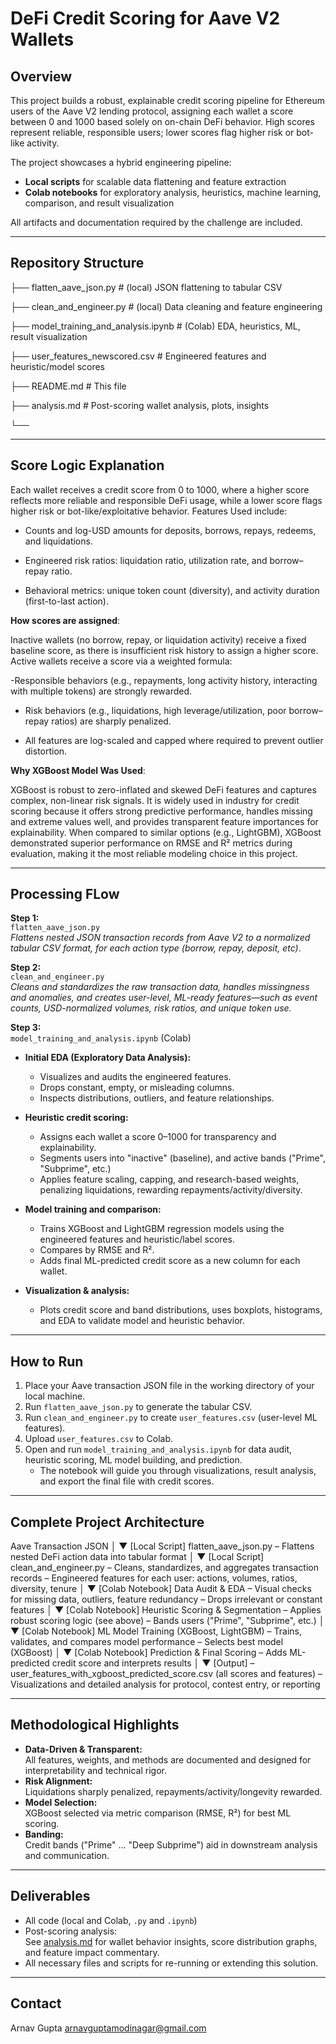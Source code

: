 # DeFi Credit Scoring for Aave V2 Wallets

## Overview

This project builds a robust, explainable credit scoring pipeline for Ethereum users of the Aave V2 lending protocol, assigning each wallet a score between 0 and 1000 based solely on on-chain DeFi behavior. High scores represent reliable, responsible users; lower scores flag higher risk or bot-like activity.

The project showcases a hybrid engineering pipeline:  
- **Local scripts** for scalable data flattening and feature extraction  
- **Colab notebooks** for exploratory analysis, heuristics, machine learning, comparison, and result visualization

All artifacts and documentation required by the challenge are included.

---

## Repository Structure


├── flatten_aave_json.py # (local) JSON flattening to tabular CSV

├── clean_and_engineer.py # (local) Data cleaning and feature engineering

├── model_training_and_analysis.ipynb # (Colab) EDA, heuristics, ML, result visualization

├── user_features_newscored.csv # Engineered features and heuristic/model scores

├── README.md # This file

├── analysis.md # Post-scoring wallet analysis, plots, insights

└── 


---

## Score Logic Explanation

Each wallet receives a credit score from 0 to 1000, where a higher score reflects more reliable and responsible DeFi usage, while a lower score flags higher risk or bot-like/exploitative behavior.
Features Used include:

- Counts and log-USD amounts for deposits, borrows, repays, redeems, and liquidations.

- Engineered risk ratios: liquidation ratio, utilization rate, and borrow–repay ratio.

- Behavioral metrics: unique token count (diversity), and activity duration (first-to-last action).

**How scores are assigned**:

Inactive wallets (no borrow, repay, or liquidation activity) receive a fixed baseline score, as there is insufficient risk history to assign a higher score. Active wallets receive a score via a weighted formula:

-Responsible behaviors (e.g., repayments, long activity history, interacting with multiple tokens) are strongly rewarded.

- Risk behaviors (e.g., liquidations, high leverage/utilization, poor borrow–repay ratios) are sharply penalized.

- All features are log-scaled and capped where required to prevent outlier distortion.

**Why XGBoost Model Was Used**:

XGBoost is robust to zero-inflated and skewed DeFi features and captures complex, non-linear risk signals. It is widely used in industry for credit scoring because it offers strong predictive performance, handles missing and extreme values well, and provides transparent feature importances for explainability. When compared to similar options (e.g., LightGBM), XGBoost demonstrated superior performance on RMSE and R² metrics during evaluation, making it the most reliable modeling choice in this project.

---

## Processing FLow

**Step 1:**  
`flatten_aave_json.py`  
_Flattens nested JSON transaction records from Aave V2 to a normalized tabular CSV format, for each action type (borrow, repay, deposit, etc)_.

**Step 2:**  
`clean_and_engineer.py`  
_Cleans and standardizes the raw transaction data, handles missingness and anomalies, and creates user-level, ML-ready features—such as event counts, USD-normalized volumes, risk ratios, and unique token use._

**Step 3:**  
`model_training_and_analysis.ipynb` (Colab)  
- **Initial EDA (Exploratory Data Analysis):**  
  - Visualizes and audits the engineered features.
  - Drops constant, empty, or misleading columns.
  - Inspects distributions, outliers, and feature relationships.

- **Heuristic credit scoring:**  
  - Assigns each wallet a score 0–1000 for transparency and explainability.
  - Segments users into "inactive" (baseline), and active bands ("Prime", "Subprime", etc.)
  - Applies feature scaling, capping, and research-based weights, penalizing liquidations, rewarding repayments/activity/diversity.

- **Model training and comparison:**  
  - Trains XGBoost and LightGBM regression models using the engineered features and heuristic/label scores.
  - Compares by RMSE and R².
  - Adds final ML-predicted credit score as a new column for each wallet.

- **Visualization & analysis:**  
  - Plots credit score and band distributions, uses boxplots, histograms, and EDA to validate model and heuristic behavior.

---

## How to Run

1. Place your Aave transaction JSON file in the working directory of your local machine.
2. Run `flatten_aave_json.py` to generate the tabular CSV.
3. Run `clean_and_engineer.py` to create `user_features.csv` (user-level ML features).
4. Upload `user_features.csv` to Colab.
5. Open and run `model_training_and_analysis.ipynb` for data audit, heuristic scoring, ML model building, and prediction.  
   - The notebook will guide you through visualizations, result analysis, and export the final file with credit scores.

---

## Complete Project Architecture

Aave Transaction JSON
        │
        ▼
[Local Script] flatten_aave_json.py
  – Flattens nested DeFi action data into tabular format
        │
        ▼
[Local Script] clean_and_engineer.py
  – Cleans, standardizes, and aggregates transaction records
  – Engineered features for each user: actions, volumes, ratios, diversity, tenure
        │
        ▼
[Colab Notebook] Data Audit & EDA
  – Visual checks for missing data, outliers, feature redundancy
  – Drops irrelevant or constant features
        │
        ▼
[Colab Notebook] Heuristic Scoring & Segmentation
  – Applies robust scoring logic (see above)
  – Bands users ("Prime", "Subprime", etc.)
        │
        ▼
[Colab Notebook] ML Model Training (XGBoost, LightGBM)
  – Trains, validates, and compares model performance
  – Selects best model (XGBoost)
        │
        ▼
[Colab Notebook] Prediction & Final Scoring
  – Adds ML-predicted credit score and interprets results
        │
        ▼
[Output]
  – user_features_with_xgboost_predicted_score.csv (all scores and features)
  – Visualizations and detailed analysis for protocol, contest entry, or reporting


---

## Methodological Highlights

- **Data-Driven & Transparent:**  
  All features, weights, and methods are documented and designed for interpretability and technical rigor.
- **Risk Alignment:**  
  Liquidations sharply penalized, repayments/activity/longevity rewarded.
- **Model Selection:**  
  XGBoost selected via metric comparison (RMSE, R²) for best ML scoring.
- **Banding:**  
  Credit bands ("Prime" ... "Deep Subprime") aid in downstream analysis and communication.

---

## Deliverables

- All code (local and Colab, `.py` and `.ipynb`)
- Post-scoring analysis:  
  See [analysis.md](analysis.md) for wallet behavior insights, score distribution graphs, and feature impact commentary.
- All necessary files and scripts for re-running or extending this solution.

---

## Contact

Arnav Gupta
arnavguptamodinagar@gmail.com

